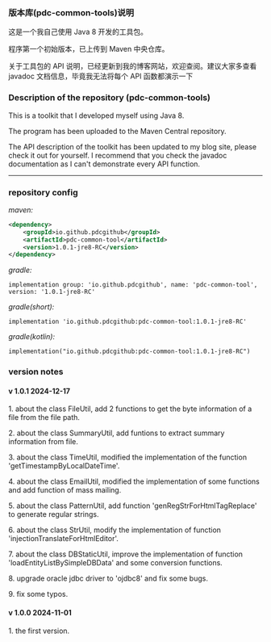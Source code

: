 ### 版本库(pdc-common-tools)说明
<p>这是一个我自己使用 Java 8 开发的工具包。</p>
<p>程序第一个初始版本，已上传到 Maven 中央仓库。</p>
<p>关于工具包的 API 说明，已经更新到我的博客网站，欢迎查阅。建议大家多查看 javadoc 文档信息，毕竟我无法将每个 API 函数都演示一下</p>

### Description of the repository (pdc-common-tools)
<p>This is a toolkit that I developed myself using Java 8. </p>
<p>The program has been uploaded to the Maven Central repository.</p>
<p>The API description of the toolkit has been updated to my blog site, please check it out for yourself. I recommend that you check the javadoc documentation as I can't demonstrate every API function.</p>

----------------------------------------------------

### repository config

_maven:_
```xml
<dependency>
	<groupId>io.github.pdcgithub</groupId>
	<artifactId>pdc-common-tool</artifactId>
	<version>1.0.1-jre8-RC</version>
</dependency>
```

_gradle:_
```
implementation group: 'io.github.pdcgithub', name: 'pdc-common-tool', version: '1.0.1-jre8-RC'
```
_gradle(short):_
```
implementation 'io.github.pdcgithub:pdc-common-tool:1.0.1-jre8-RC'
```
_gradle(kotlin):_
```
implementation("io.github.pdcgithub:pdc-common-tool:1.0.1-jre8-RC")
```

### version notes
<h4>v 1.0.1  2024-12-17</h4>
<p>1. about the class FileUtil, add 2 functions to get the byte information of a file from the file path.</p>
<p>2. about the class SummaryUtil, add funtions to extract summary information from file.</p>
<p>3. about the class TimeUtil, modified the implementation of the function 'getTimestampByLocalDateTime'.</p>
<p>4. about the class EmailUtil, modified the implementation of some functions and add function of mass mailing.</p>
<p>5. about the class PatternUtil, add function 'genRegStrForHtmlTagReplace' to generate regular strings.</p>
<p>6. about the class StrUtil, modify the implementation of function 'injectionTranslateForHtmlEditor'.</p>
<p>7. about the class DBStaticUtil, improve the implementation of function 'loadEntityListBySimpleDBData' and some conversion functions.</p>
<p>8. upgrade oracle jdbc driver to 'ojdbc8' and fix some bugs.</p>
<p>9. fix some typos.</p>

<h4>v 1.0.0  2024-11-01</h4>
<p>1. the first version.</p>